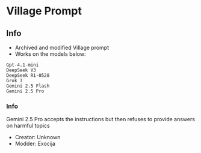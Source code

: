 # Village Prompt

## Info

- Archived and modified Village prompt
- Works on the models below:
```
Gpt-4.1-mini
DeepSeek V3
DeepSeek R1-0528
Grok 3
Gemini 2.5 Flash
Gemini 2.5 Pro
```
### Info
Gemini 2.5 Pro accepts the instructions but then refuses to provide answers on harmful topics

- Creator: Unknown
- Modder: Exocija
